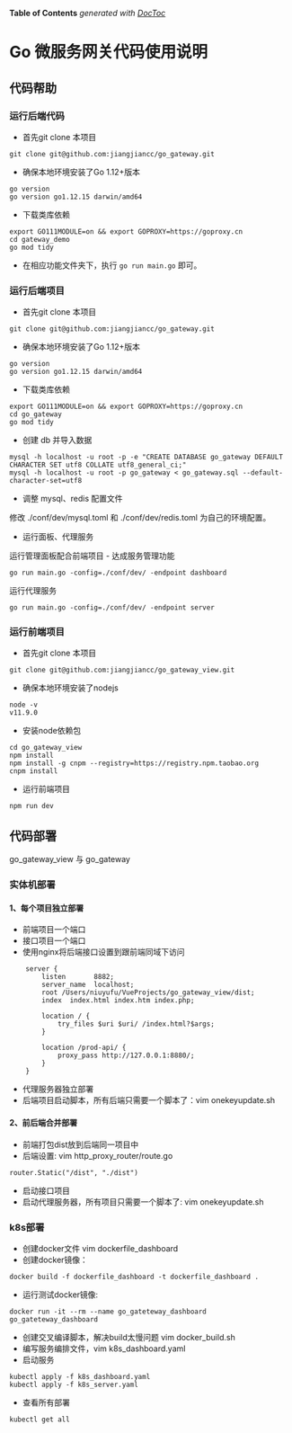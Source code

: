 <!-- START doctoc generated TOC please keep comment here to allow auto update -->
<!-- DON'T EDIT THIS SECTION, INSTEAD RE-RUN doctoc TO UPDATE -->
**Table of Contents**  *generated with [DocToc](https://github.com/thlorenz/doctoc)*


# Go 微服务网关代码使用说明


## 代码帮助

### 运行后端代码

- 首先git clone 本项目

`git clone git@github.com:jiangjiancc/go_gateway.git`

- 确保本地环境安装了Go 1.12+版本

```
go version
go version go1.12.15 darwin/amd64
```

- 下载类库依赖

```
export GO111MODULE=on && export GOPROXY=https://goproxy.cn
cd gateway_demo
go mod tidy
```

- 在相应功能文件夹下，执行 `go run main.go` 即可。


### 运行后端项目

- 首先git clone 本项目

`git clone git@github.com:jiangjiancc/go_gateway.git`


- 确保本地环境安装了Go 1.12+版本

```
go version
go version go1.12.15 darwin/amd64
```

- 下载类库依赖

```
export GO111MODULE=on && export GOPROXY=https://goproxy.cn
cd go_gateway
go mod tidy
```

- 创建 db 并导入数据

```
mysql -h localhost -u root -p -e "CREATE DATABASE go_gateway DEFAULT CHARACTER SET utf8 COLLATE utf8_general_ci;"
mysql -h localhost -u root -p go_gateway < go_gateway.sql --default-character-set=utf8
```

- 调整 mysql、redis 配置文件

修改 ./conf/dev/mysql.toml 和 ./conf/dev/redis.toml 为自己的环境配置。

- 运行面板、代理服务

运行管理面板配合前端项目 - 达成服务管理功能
```
go run main.go -config=./conf/dev/ -endpoint dashboard
```

运行代理服务
```
go run main.go -config=./conf/dev/ -endpoint server
```

### 运行前端项目

- 首先git clone 本项目

```
git clone git@github.com:jiangjiancc/go_gateway_view.git
```

- 确保本地环境安装了nodejs

```
node -v
v11.9.0
```

- 安装node依赖包

```
cd go_gateway_view
npm install
npm install -g cnpm --registry=https://registry.npm.taobao.org
cnpm install
```

- 运行前端项目

```
npm run dev
```


## 代码部署

 go_gateway_view 与 go_gateway

### 实体机部署
#### 1、每个项目独立部署
- 前端项目一个端口
- 接口项目一个端口
- 使用nginx将后端接口设置到跟前端同域下访问
```
    server {
        listen       8882;
        server_name  localhost;
        root /Users/niuyufu/VueProjects/go_gateway_view/dist;
        index  index.html index.htm index.php;

        location / {
            try_files $uri $uri/ /index.html?$args;
        }

        location /prod-api/ {
            proxy_pass http://127.0.0.1:8880/;
        }
    }

```
- 代理服务器独立部署
- 后端项目启动脚本，所有后端只需要一个脚本了：vim onekeyupdate.sh

#### 2、前后端合并部署
- 前端打包dist放到后端同一项目中
- 后端设置: vim http_proxy_router/route.go
```
router.Static("/dist", "./dist")
```
- 启动接口项目
- 启动代理服务器，所有项目只需要一个脚本了: vim onekeyupdate.sh

### k8s部署

- 创建docker文件 vim dockerfile_dashboard
- 创建docker镜像：
```
docker build -f dockerfile_dashboard -t dockerfile_dashboard .
```
- 运行测试docker镜像: 
```
docker run -it --rm --name go_gateteway_dashboard go_gateteway_dashboard
```
- 创建交叉编译脚本，解决build太慢问题  vim docker_build.sh
- 编写服务编排文件，vim k8s_dashboard.yaml
- 启动服务
```
kubectl apply -f k8s_dashboard.yaml
kubectl apply -f k8s_server.yaml
```
- 查看所有部署
```
kubectl get all
```

